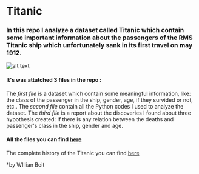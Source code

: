 # Titanic
### In this repo I analyze a dataset called Titanic which contain some important information about the passengers of the RMS Titanic ship which unfortunately sank in its first travel on may 1912.


![alt text](https://www.euclidlibrary.org/sites/default/files/tickles/titanic-dock.jpg)
 

 #### It's was attatched 3 files in the repo : 
The *first file* is a dataset which contain some meaningful information, like: the class of the passenger in the ship, gender, age, if they survided or not, etc..
The  *second  file* contain all the Python codes I used to analyze the dataset.
The *third file* is a report about the discoveries I found about three hypothesis created: If there is any relation between the deaths and passenger's class in the ship, gender and  age.

#### All the files you can find [here](https://github.com/wBoit/Titanic/tree/main/CPSC)

The complete history of the Titanic you can find [here](https://www.history.com/topics/early-20th-century-us/titanic#:~:text=The%20RMS%20Titanic%2C%20a%20luxury,their%20lives%20in%20the%20disaster.) 



 
 *by WIllian Boit


























